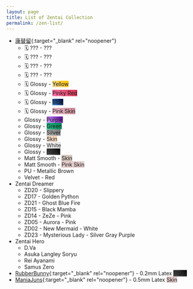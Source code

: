 ```yaml
---
layout: page
title: List of Zentai Collection
permalink: /zen-list/
---
```


- [康替留](https://world.taobao.com/dianpu/149507916.htm){:target="_blank" rel="noopener"}
	- 🗓️ ??? - <span class="hidden-text">???<span>
	- 🗓️ ??? - <span class="hidden-text">???<span>
	- 🗓️ ??? - <span class="hidden-text">???<span>
	- 🗓️ ??? - <span class="hidden-text">???<span>
	- 🗓️ Glossy - <span class="color-sample" style="background: linear-gradient(45deg, rgba(237,221,169,1) 0%, rgba(255,194,0,1) 88%);">Yellow</span>
	- 🗓️ Glossy - <span class="color-sample" style="background: linear-gradient(45deg, rgba(255,119,173,1) 0%, rgba(219,59,90,1) 83%);">Pinky Red</span>
	- 🗓️ Glossy - <span class="color-sample" style="background: linear-gradient(45deg, rgba(61,142,216,1) 0%, rgba(0,11,59,1) 90%);">Blue</span>
	- 🗓️ Glossy - <span class="color-sample" style="background: linear-gradient(45deg, rgba(240,197,210,1) 0%, rgba(204,139,152,1) 90%);">Pink Skin</span>
	- Glossy - <span class="color-sample" style="background: linear-gradient(45deg, rgba(215,164,255,1) 0%, rgba(88,0,157,1) 100%);">Purple</span>
	- Glossy - <span class="color-sample" style="background: linear-gradient(45deg, rgba(43,190,137,1) 0%, rgba(0,133,85,1) 100%);">Green</span>
	- Glossy - <span class="color-sample" style="background: linear-gradient(45deg, rgba(191,191,191,1) 0%, rgba(119,119,119,1) 100%);">Silver</span>
	- Glossy - <span class="color-sample" style="background: linear-gradient(45deg, rgba(233,224,216,1) 0%, rgba(255,212,173,1) 100%);">Skin</span>
	- Glossy - <span class="color-sample" style="background: linear-gradient(45deg, rgba(255,255,255,1) 0%, rgba(228,228,228,1) 100%);">White</span>
	- Glossy - <span class="color-sample" style="background: linear-gradient(45deg, rgba(83,83,83,1) 13%, rgba(0,0,0,1) 100%);">Black</span>
	- Matt Smooth - <span class="color-sample" style="background: linear-gradient(45deg, rgba(214,199,189,1) 13%, rgba(214,199,189,1) 100%);">Skin</span>
	- Matt Smooth - <span class="color-sample" style="background: linear-gradient(45deg, rgba(227,204,202,1) 13%, rgba(227,204,202,1) 100%);">Pink Skin</span>
	- PU - <span class="color-sample" style="background: url(/images/zen/pu-metallicbrown.jpg); background-size: contain;">Metallic Brown</span>
	- Velvet - <span class="color-sample" style="background: url(/images/zen/velvet-red.jpg); background-size: contain;">Red</span>
- Zentai Dreamer
	- <span class="color-sample" style="background: url(/images/zen/dms-zd20.jpg); background-size: contain;">ZD20 - Slippery</span>
	- <span class="color-sample" style="background: url(/images/zen/dms-zd17.jpg); background-size: contain;">ZD17 - Golden Python</span>
	- <span class="color-sample" style="background: url(/images/zen/dms-zd21.jpg); background-size: contain;">ZD21 - Ghost Blue Fire</span>
	- <span class="color-sample" style="background: url(/images/zen/dms-zd15.jpg); background-size: contain;">ZD15 - Black Mamba</span>
	- <span class="color-sample" style="background: url(/images/zen/dms-zd14.jpg); background-size: contain;">ZD14 - ZeZe - Pink</span>
	- <span class="color-sample" style="background: url(/images/zen/dms-zd05.jpg); background-size: contain;">ZD05 - Aurora - Pink</span>
	- <span class="color-sample" style="background: url(/images/zen/dms-zd02.jpg); background-size: contain;">ZD02 - New Mermaid - White</span>
	- <span class="color-sample" style="background: url(/images/zen/.jpg); background-size: contain;">ZD23 - Mysterious Lady - Silver Gray Purple</span>
- Zentai Hero
	- <span class="color-sample" style="background: url(/images/zen/dva.jpg); background-size: contain;">D.Va</span>
	- <span class="color-sample" style="background: url(/images/zen/asuka-langley-soryu.jpg); background-size: contain;">Asuka Langley Soryu</span>
	- <span class="color-sample" style="background: url(/images/zen/rei-ayanami.jpg); background-size: contain;">Rei Ayanami</span>
	- <span class="color-sample" style="background: url(/images/zen/samus-zero.jpg); background-size: contain;">Samus Zero</span>
- [RubberBunny](https://weibo.com/u/7148760824){:target="_blank" rel="noopener"} - 0.2mm Latex <span class="color-sample" style="background: linear-gradient(45deg, rgba(83,83,83,1) 13%, rgba(0,0,0,1) 100%);">Black</span>
- [ManiaJuns](https://weibo.com/u/7148760824){:target="_blank" rel="noopener"} - 0.5mm Latex <span class="color-sample" style="background: linear-gradient(45deg, rgba(227,204,202,1) 13%, rgba(227,204,202,1) 100%);">Skin</span>